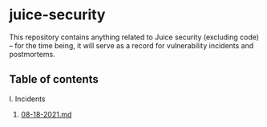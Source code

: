 # juice-security

This repository contains anything related to Juice security (excluding code) – for the time being, it will serve as a record for vulnerability incidents and postmortems.

## Table of contents
I. Incidents
   1. [08-18-2021.md](incidents/08-18-2021.md)
